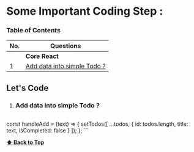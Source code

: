 # Some Important Coding Step : 

### Table of Contents

| No. | Questions |
| --- | --------- |
|   | **Core React** |
|1  | [Add data into simple Todo ?](#Add-data-into-simple-Todo) |


## Let's Code 


    
1. ### Add data into simple Todo ?

    ```
 const handleAdd = (text) => {
    setTodos([
      ...todos,
      {
        id: todos.length,
        title: text,
        isCompleted: false
      }
    ]);
  };
    ```


   **[⬆ Back to Top](#table-of-contents)**
